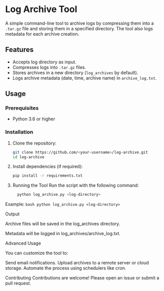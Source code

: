 # Log Archive Tool

A simple command-line tool to archive logs by compressing them into a `.tar.gz` file and storing them in a specified directory. The tool also logs metadata for each archive creation.

## Features
- Accepts log directory as input.
- Compresses logs into `.tar.gz` files.
- Stores archives in a new directory (`log_archives` by default).
- Logs archive metadata (date, time, archive name) in `archive_log.txt`.

## Usage

### Prerequisites
- Python 3.6 or higher

### Installation
1. Clone the repository:
   ```bash
   git clone https://github.com/<your-username>/log-archive.git
   cd log-archive
   
2. Install dependencies (if required):
   
    ```bash
    pip install -r requirements.txt
     ```

2. Running the Tool Run the script with the following command:

    ```bash
      python log_archive.py <log-directory>
    ```
    
Example:
    ```bash
     python log_archive.py <log-directory>
    ```


Output

Archive files will be saved in the log_archives directory.

Metadata will be logged in log_archives/archive_log.txt.


Advanced Usage

You can customize the tool to:

Send email notifications.
Upload archives to a remote server or cloud storage.
Automate the process using schedulers like cron.


Contributing
Contributions are welcome! Please open an issue or submit a pull request.
